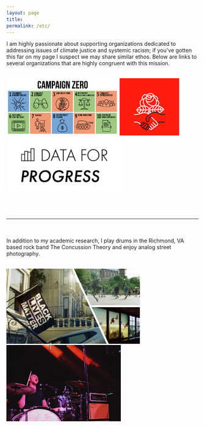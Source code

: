 ```yaml
---
layout: page
title: 
permalink: /etc/
---
```

I am highly passionate about supporting organizations dedicated to addressing issues of climate justice and systemic racism; if you've gotten this far on my page I suspect we may share similar ethos. Below are links to several organizations that are highly congruent with this mission.
<br> <br>

<div class="etc-container">
  <a href="https://www.joincampaignzero.org/" target=_blank><img src="/images/11.png" height=150vw></a>
  <a href="https://www.dsausa.org/" target=_blank class="etc-link"><img src="/images/10.png" height=150vw></a>
  <a href="https://www.dataforprogress.org/" target=_blank><img src="/images/12.png" height=150vw></a>
</div>

<br> <br>

------------------------

<br> <br>
In addition to my academic research, I play drums in the Richmond, VA based rock band The Concussion Theory and enjoy analog street photography.

<br>

<div class="etc-container">
  <a href="http://www.instagram.com/human_cactus/" target=_blank><img src="/images/07.jpg" width=350px class="etc-link"></a>
  <a href="http://www.theconcussiontheory.bandcamp.com" target=_blank><img src="/images/04.jpg" width=300px class="etc-link"></a>
</div>
